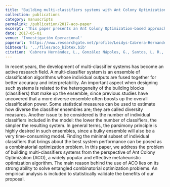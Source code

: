 ```yaml
---
title: "Building multi-classifiers systems with Ant Colony Optimization"
collection: publications
category: manuscripts
permalink: /publication/2017-aco-paper
excerpt: 'This paper presents an Ant Colony Optimization-based approach to construct efficient and diverse ensemble of classifiers, optimizing classifier selection to enhance accuracy while maintaining model simplicity.'
date: 2017-05-01
venue: 'Investigación Operacional'
paperurl: 'https://www.researchgate.net/profile/Leidys-Cabrera-Hernandez/publication/319245866_Building_multi-classiffier_systems_with_ant_colony_optimization/links/5ee16b6ea6fdcc73be700af0/Building-multi-classiffier-systems-with-ant-colony-optimization.pdf?_sg%5B0%5D=started_experiment_milestone&origin=journalDetail'
bibtexurl: '../files/aco_bibtex.bib'
citation: 'Cabrera Hernández, L., González Nápoles, G., Santos, L. R., Morales-Hernández, A., Casas Cardoso, G. M., García Lorenzo, M. M., Martínez Jiménez, Y. (2017). &quot;Building multi-classifiers systems with Ant Colony Optimization.&quot; <i>Investigación Operacional</i>. 38(4).'
---
```


In recent years, the development of multi-classifier systems has become an active research field. A multi-classifier system is an
ensemble of classification algorithms whose individual outputs are fused together for better accuracy and interpretability. An
important aspect when designing such systems is related to the heterogeneity of the building blocks (classifiers) that make up the
ensemble, since previous studies have uncovered that a more diverse ensemble often boosts up the overall classification power.
Some statistical measures can be used to estimate how diverse the classifier ensembles are; they are called diversity measures.
Another issue to be considered is the number of individual classifiers included in the model: the lower the number of classifiers,
the simpler the resulting system. In general terms, the parsimony principle is highly desired in such ensembles, since a bulky
ensemble will also be a very time-consuming model. Finding the minimal subset of individual classifiers that brings about the
best system performance can be posed as a combinatorial optimization problem. In this paper, we address the problem of
building multi-classifiers systems from the perspective of Ant Colony Optimization (ACO), a widely popular and effective
metaheuristic optimization algorithm. The main reason behind the use of ACO lies on its strong ability to solve entangled
combinatorial optimization problems. An empirical analysis is included to statistically validate the benefits of our proposal.
